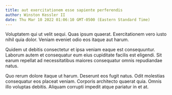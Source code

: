 ```yaml
---
title: aut exercitationem esse sapiente perferendis
author: Winston Kessler II
date: Thu Mar 10 2022 01:06:10 GMT-0500 (Eastern Standard Time)
---
```

Voluptatem qui ut velit sequi. Quas ipsum quaerat. Exercitationem vero iusto nihil quia dolor. Veniam eveniet odio eos itaque aut harum.

 Quidem ut debitis consectetur et ipsa veniam eaque est consequuntur. Laborum autem et consequatur eum eius cupiditate facilis est eligendi. Sit earum repellat ad necessitatibus maiores consequatur omnis repudiandae natus.

 Quo rerum dolore itaque ut harum. Deserunt eos fugit natus. Odit molestias consequatur eos placeat veniam. Corporis architecto quaerat quia. Omnis illo voluptas debitis. Aliquam corrupti impedit atque pariatur in et at.